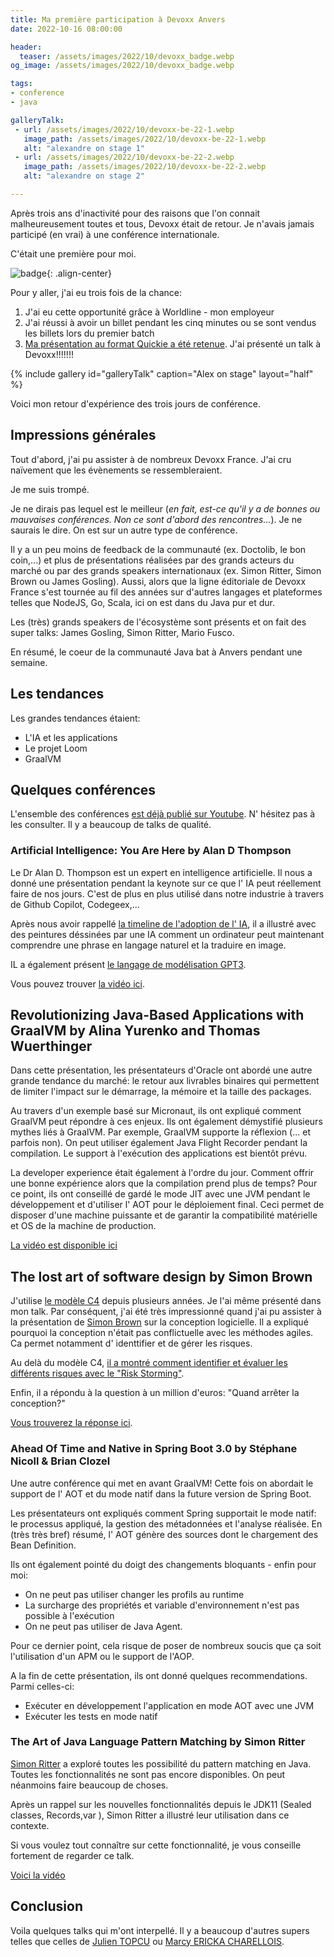 ```yaml
---
title: Ma première participation à Devoxx Anvers
date: 2022-10-16 08:00:00

header:
  teaser: /assets/images/2022/10/devoxx_badge.webp
og_image: /assets/images/2022/10/devoxx_badge.webp

tags:
- conference
- java

galleryTalk:
 - url: /assets/images/2022/10/devoxx-be-22-1.webp 
   image_path: /assets/images/2022/10/devoxx-be-22-1.webp 
   alt: "alexandre on stage 1"
 - url: /assets/images/2022/10/devoxx-be-22-2.webp 
   image_path: /assets/images/2022/10/devoxx-be-22-2.webp 
   alt: "alexandre on stage 2"

---
```


Après trois ans d'inactivité pour des raisons que l'on connait malheureusement toutes et tous, Devoxx était de retour. 
Je n'avais jamais participé (en vrai) à une conférence internationale.

C'était une première pour moi.

![badge](/assets/images/2022/10/devoxx_badge.webp){: .align-center}

Pour y aller, j'ai eu trois fois de la chance:
1. J'ai eu cette opportunité grâce à Worldline - mon employeur  
2. J'ai réussi à avoir un billet pendant les cinq minutes ou se sont vendus les billets lors du premier batch
3. [Ma présentation au format Quickie a été retenue](https://speakerdeck.com/alexandretouret/architecture-katas-improve-your-system-architecture-design-skills-in-a-fun-way). J'ai présenté un talk à Devoxx!!!!!!!

{% include gallery id="galleryTalk" caption="Alex on stage"  layout="half" %}

Voici mon retour d'expérience des trois jours de conférence.

## Impressions générales

Tout d'abord, j'ai pu assister à de nombreux Devoxx France. J'ai cru naïvement que les évènements se ressembleraient. 

Je me suis trompé.

Je ne dirais pas lequel est le meilleur (*en fait, est-ce qu'il y a de bonnes ou mauvaises conférences. Non ce sont d'abord des rencontres...*). Je ne saurais le dire. On est sur un autre type de conférence. 

Il y a un peu moins de feedback de la communauté (ex. Doctolib, le bon coin,...) et plus de présentations réalisées par des grands acteurs du marché ou par des grands speakers internationaux (ex. Simon Ritter, Simon Brown ou James Gosling).
Aussi, alors que la ligne éditoriale de Devoxx France s'est tournée au fil des années sur d'autres langages et plateformes telles que NodeJS, Go, Scala, ici on est dans du Java pur et dur. 

Les (très) grands speakers de l'écosystème sont présents et on fait des super talks: James Gosling, Simon Ritter, Mario Fusco.

En résumé, le coeur de la communauté Java bat à Anvers pendant une semaine.

## Les tendances

Les grandes tendances étaient:
* L'IA et les applications
* Le projet Loom
* GraalVM

## Quelques conférences
L'ensemble des conférences [est déjà publié sur Youtube](https://www.youtube.com/c/Devoxx2015/videos). N' hésitez pas à les consulter. Il y a beaucoup de talks de qualité.

### Artificial Intelligence: You Are Here by Alan D Thompson

Le Dr Alan D. Thompson est un expert en intelligence artificielle. 
Il nous a donné une présentation pendant la keynote sur ce que l' IA peut réellement faire de nos jours.
C'est de plus en plus utilisé dans notre industrie à travers de Github Copilot, Codegeex,...

Après nous avoir rappellé [la timeline de l'adoption de l' IA](https://lifearchitect.ai/timeline/), il a illustré avec des peintures déssinées par une IA comment un ordinateur peut maintenant comprendre une phrase en langage naturel et la traduire en image. 

IL a également présent [le langage de modélisation GPT3](https://en.wikipedia.org/wiki/GPT-3).

Vous pouvez trouver [la vidéo ici](https://www.youtube.com/watch?v=xjYy91BxdPo).

## Revolutionizing Java-Based Applications with GraalVM by Alina Yurenko and Thomas Wuerthinger

Dans cette présentation, les présentateurs d'Oracle ont abordé une autre grande tendance du marché: le retour aux livrables binaires qui permettent de limiter l'impact sur le démarrage, la mémoire et la taille des packages.

Au travers d'un exemple basé sur Micronaut, ils ont expliqué comment GraalVM peut répondre à ces enjeux. Ils ont également démystifié plusieurs mythes liés à GraalVM. Par exemple, GraalVM supporte la réflexion (... et parfois non). On peut utiliser également Java Flight Recorder pendant la compilation. Le support à l'exécution des applications est bientôt prévu.

La developer experience était également à l'ordre du jour. Comment offrir une bonne expérience alors que la compilation prend plus de temps?
Pour ce point, ils ont conseillé de gardé le mode JIT avec une JVM pendant le développement et d'utiliser l' AOT pour le déploiement final. Ceci permet de disposer d'une machine puissante et de garantir la compatibilité matérielle et OS de la machine de production.

[La vidéo est disponible ici](https://www.youtube.com/watch?v=mhmqomex1zk)

## The lost art of software design by Simon Brown

J'utilise [le modèle C4](https://www.c4model.com/) depuis plusieurs années. 
Je l'ai même présenté dans mon talk. Par conséquent, j'ai été très impressionné quand j'ai pu assister à la présentation de [Simon Brown](https://simonbrown.je/) sur la conception logicielle.
Il a expliqué pourquoi la conception n'était pas conflictuelle avec les méthodes agiles.
Ca permet notamment d' identtifier et de gérer les risques.

Au delà du modèle C4, [il a montré comment identifier et évaluer les différents risques avec le "Risk Storming"](https://riskstorming.com/). 

Enfin, il a répondu à la question à un million d'euros: "Quand arrêter la conception?"

[Vous trouverez la réponse ici](https://www.youtube.com/watch?v=36OTe7LNd6M).

### Ahead Of Time and Native in Spring Boot 3.0 by Stéphane Nicoll & Brian Clozel

Une autre conférence qui met en avant GraalVM! 
Cette fois on abordait le support de l' AOT et du mode natif dans la future version de Spring Boot.

Les présentateurs ont expliqués comment Spring supportait le mode natif: le processus appliqué, la gestion des métadonnées et l'analyse réalisée.
En (très très bref) résumé, l' AOT génère des sources dont le chargement des Bean Definition.

Ils ont également pointé du doigt des changements bloquants - enfin pour moi:
* On ne peut pas utiliser changer les profils au runtime
* La surcharge des propriétés et variable d'environnement n'est pas possible à l'exécution
* On ne peut pas utiliser de Java Agent.

Pour ce dernier point, cela risque de poser de nombreux soucis que ça soit l'utilisation d'un APM ou le support de l'AOP.

A la fin de cette présentation, ils ont donné quelques recommendations. Parmi celles-ci:

* Exécuter en développement l'application en mode AOT avec une JVM
* Exécuter les tests en mode natif

### The Art of Java Language Pattern Matching by Simon Ritter

[Simon Ritter](https://uk.linkedin.com/in/siritter) a exploré toutes les possibilité du pattern matching en Java. 
Toutes les fonctionnalités ne sont pas encore disponibles. On peut néanmoins faire beaucoup de choses. 

Après un rappel sur les nouvelles fonctionnalités depuis le JDK11 (Sealed classes, Records,var ), Simon Ritter a illustré leur utilisation dans ce contexte.

Si vous voulez tout connaître sur cette fonctionnalité, je vous conseille fortement de regarder ce talk.

[Voici la vidéo](https://www.youtube.com/watch?v=OlW724WaJJQ)

## Conclusion

Voila quelques talks qui m'ont interpellé. Il y a beaucoup d'autres supers telles que celles de [Julien TOPCU](https://devoxx.be/talk/?id=2352) ou [Marcy ERICKA CHARELLOIS](https://devoxx.be/talk/?id=19402). 